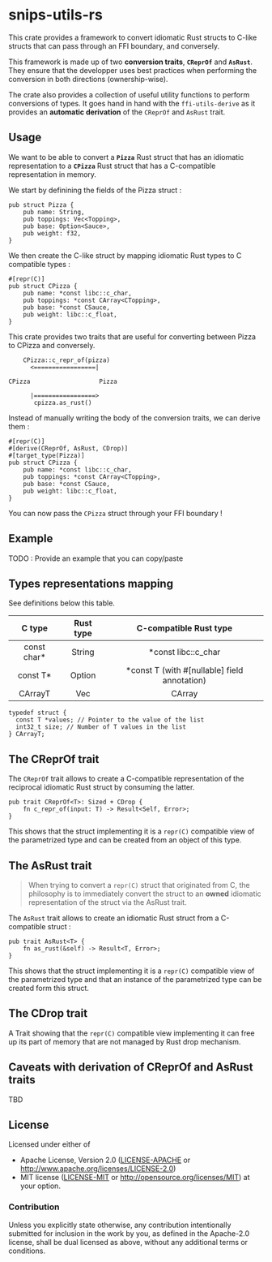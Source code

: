 # snips-utils-rs

This crate provides a framework to convert idiomatic Rust structs to C-like structs that can pass through an FFI boundary, and conversely.

This framework is made up of two **conversion traits**, **`CReprOf`** and **`AsRust`**.
They ensure that the developper uses best practices when performing the conversion in both directions (ownership-wise).

The crate also provides a collection of useful utility functions to perform conversions of types.
It goes hand in hand with the `ffi-utils-derive` as it provides an **automatic derivation** of the `CReprOf` and `AsRust` trait.

## Usage

We want to be able to convert a **`Pizza`** Rust struct that has an idiomatic representation to a **`CPizza`** Rust struct that
has a C-compatible representation in memory.

We start by definining the fields of the Pizza struct :

```
pub struct Pizza {
    pub name: String,
    pub toppings: Vec<Topping>,
    pub base: Option<Sauce>,
    pub weight: f32,
}
```

We then create the C-like struct by mapping idiomatic Rust types to C compatible types :

```
#[repr(C)]
pub struct CPizza {
    pub name: *const libc::c_char,
    pub toppings: *const CArray<CTopping>,
    pub base: *const CSauce,
    pub weight: libc::c_float,
}
```

This crate provides two traits that are useful for converting between Pizza to CPizza and conversely.

```
    CPizza::c_repr_of(pizza)
      <=================|

CPizza                   Pizza

      |=================>
       cpizza.as_rust()

```

Instead of manually writing the body of the conversion traits, we can derive them :

```
#[repr(C)]
#[derive(CReprOf, AsRust, CDrop)]
#[target_type(Pizza)]
pub struct CPizza {
    pub name: *const libc::c_char,
    pub toppings: *const CArray<CTopping>,
    pub base: *const CSauce,
    pub weight: libc::c_float,
}
```

You can now pass the `CPizza` struct through your FFI boundary !

## Example
TODO : Provide an example that you can copy/paste

## Types representations mapping

See definitions below this table.

|    C type   | Rust type |            C-compatible Rust type            |
|:-----------:|:---------:|:--------------------------------------------:|
| const char* |   String  |              *const libc::c_char             |
|   const T*  | Option<T> | *const T (with #[nullable] field annotation) |
|   CArrayT   |   Vec<T>  |                   CArray<T>                  |


```
typedef struct {
  const T *values; // Pointer to the value of the list
  int32_t size; // Number of T values in the list
} CArrayT;

```

## The CReprOf trait

The `CReprOf` trait allows to create a C-compatible representation of the reciprocal idiomatic Rust struct by consuming the latter.

```
pub trait CReprOf<T>: Sized + CDrop {
    fn c_repr_of(input: T) -> Result<Self, Error>;
}
```

This shows that the struct implementing it is a `repr(C)` compatible view of the parametrized
type and can be created from an object of this type.

## The AsRust trait

> When trying to convert a `repr(C)` struct that originated from C, the philosophy is to immediately convert 
> the struct to an **owned** idiomatic representation of the struct via the AsRust trait. 

The `AsRust` trait allows to create an idiomatic Rust struct from a C-compatible struct :

```
pub trait AsRust<T> {
    fn as_rust(&self) -> Result<T, Error>;
}
```

This shows that the struct implementing it is a `repr(C)` compatible view of the parametrized
type and that an instance of the parametrized type can be created form this struct.


## The CDrop trait

A Trait showing that the `repr(C)` compatible view implementing it can free up its part of memory that are not
managed by Rust drop mechanism.


## Caveats with derivation of CReprOf and AsRust traits
TBD

## License

Licensed under either of
 * Apache License, Version 2.0 ([LICENSE-APACHE](LICENSE-APACHE) or http://www.apache.org/licenses/LICENSE-2.0)
 * MIT license ([LICENSE-MIT](LICENSE-MIT) or http://opensource.org/licenses/MIT)
at your option.

### Contribution

Unless you explicitly state otherwise, any contribution intentionally submitted
for inclusion in the work by you, as defined in the Apache-2.0 license, shall
be dual licensed as above, without any additional terms or conditions.
